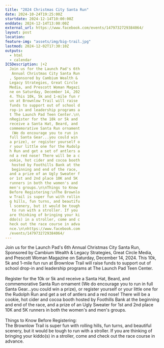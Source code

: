 ```yaml
---
title: "2024 Christmas City Santa Run"
date: 2024-10-24T19:25:00Z
startdate: 2024-12-14T10:00:00Z
enddate: 2024-12-14T13:00:00Z
external_url: https://www.facebook.com/events/1479732729384064/
layout: post
location: 
feature-img: "assets/img/big-trail.jpg"
lastmod: 2024-12-02T17:30:10Z
outputs:
  - html
  - calendar
ICSDescription: |+2
  Join us for the Launch Pad's 6th   Annual Christmas City Santa Run  , Sponsored by Cambium Wealth &   Legacy Strategies, Great Circle   Media, and Prescott Woman Magazi  ne on Saturday, December 14, 202  4. This 10k, 5k and 1-mile fun r  un at Brownlow Trail will raise   funds to support out of school d  rop-in and leadership programs a  t The Launch Pad Teen Center.\n\  nRegister for the 10k or 5k and   receive a Santa Hat, Beard, and   commemorative Santa Run ornament   (We do encourage you to run in   full Santa Gear...you could win   a prize), or register yourself o  r your little one for the Rudolp  h Run and get a set of antlers a  nd a red nose! There will be a c  ookie, hot cider and cocoa booth   hosted by Foothills Bank at the   beginning and end of the race,   and a prize of an Ugly Sweater f  or 1st and 2nd place 10K and 5K   runners in both the women's and   men's groups.\n\nThings to Know   Before Registering:\nThe Brownlo  w Trail is super fun with rollin  g hills, fun turns, and beautifu  l scenery, but it would be tough   to run with a stroller. If you   are thinking of bringing your ki  ddo(s) in a stroller, come and c  heck out the race course in adva  nce.\n\nhttps://www.facebook.com  /events/1479732729384064/
---
```


Join us for the Launch Pad's 6th Annual Christmas City Santa Run, Sponsored by Cambium Wealth & Legacy Strategies, Great Circle Media, and Prescott Woman Magazine on Saturday, December 14, 2024. This 10k, 5k and 1-mile fun run at Brownlow Trail will raise funds to support out of school drop-in and leadership programs at The Launch Pad Teen Center.<br>
  <br>
  Register for the 10k or 5k and receive a Santa Hat, Beard, and commemorative Santa Run ornament (We do encourage you to run in full Santa Gear...you could win a prize), or register yourself or your little one for the Rudolph Run and get a set of antlers and a red nose! There will be a cookie, hot cider and cocoa booth hosted by Foothills Bank at the beginning and end of the race, and a prize of an Ugly Sweater for 1st and 2nd place 10K and 5K runners in both the women's and men's groups.<br>
  <br>
  Things to Know Before Registering&#58;<br>
  The Brownlow Trail is super fun with rolling hills, fun turns, and beautiful scenery, but it would be tough to run with a stroller. If you are thinking of bringing your kiddo(s) in a stroller, come and check out the race course in advance.<br>
  <br>
  

